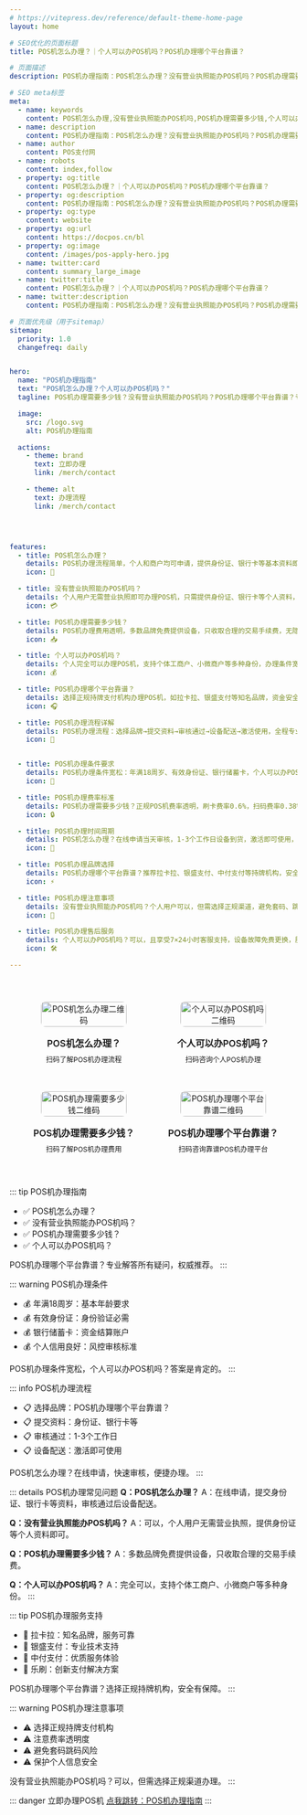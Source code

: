 ```yaml
---
# https://vitepress.dev/reference/default-theme-home-page
layout: home

# SEO优化的页面标题
title: POS机怎么办理？｜个人可以办POS机吗？POS机办理哪个平台靠谱？

# 页面描述
description: POS机办理指南：POS机怎么办理？没有营业执照能办POS机吗？POS机办理需要多少钱？个人可以办POS机吗？POS机办理哪个平台靠谱？专业解答！

# SEO meta标签
meta:
  - name: keywords
    content: POS机怎么办理,没有营业执照能办POS机吗,POS机办理需要多少钱,个人可以办POS机吗,POS机办理哪个平台靠谱,POS机办理流程,POS机申请条件
  - name: description
    content: POS机办理指南：POS机怎么办理？没有营业执照能办POS机吗？POS机办理需要多少钱？个人可以办POS机吗？POS机办理哪个平台靠谱？专业解答！
  - name: author
    content: POS支付网
  - name: robots
    content: index,follow
  - property: og:title
    content: POS机怎么办理？｜个人可以办POS机吗？POS机办理哪个平台靠谱？
  - property: og:description
    content: POS机办理指南：POS机怎么办理？没有营业执照能办POS机吗？POS机办理需要多少钱？个人可以办POS机吗？POS机办理哪个平台靠谱？专业解答！
  - property: og:type
    content: website
  - property: og:url
    content: https://docpos.cn/bl
  - property: og:image
    content: /images/pos-apply-hero.jpg
  - name: twitter:card
    content: summary_large_image
  - name: twitter:title
    content: POS机怎么办理？｜个人可以办POS机吗？POS机办理哪个平台靠谱？
  - name: twitter:description
    content: POS机办理指南：POS机怎么办理？没有营业执照能办POS机吗？POS机办理需要多少钱？个人可以办POS机吗？POS机办理哪个平台靠谱？专业解答！

# 页面优先级（用于sitemap）
sitemap:
  priority: 1.0
  changefreq: daily


hero:
  name: "POS机办理指南"
  text: "POS机怎么办理？个人可以办POS机吗？"
  tagline: POS机办理需要多少钱？没有营业执照能办POS机吗？POS机办理哪个平台靠谱？专业解答所有疑问

  image:
    src: /logo.svg
    alt: POS机办理指南

  actions:
    - theme: brand
      text: 立即办理
      link: /merch/contact

    - theme: alt
      text: 办理流程
      link: /merch/contact




features:
  - title: POS机怎么办理？
    details: POS机办理流程简单，个人和商户均可申请，提供身份证、银行卡等基本资料即可快速办理POS机。
    icon: 📱

  - title: 没有营业执照能办POS机吗？
    details: 个人用户无需营业执照即可办理POS机，只需提供身份证、银行卡等个人资料，快速审核通过。
    icon: 💳

  - title: POS机办理需要多少钱？
    details: POS机办理费用透明，多数品牌免费提供设备，只收取合理的交易手续费，无隐形收费。
    icon: 📥

  - title: 个人可以办POS机吗？
    details: 个人完全可以办理POS机，支持个体工商户、小微商户等多种身份，办理条件宽松。
    icon: 💰

  - title: POS机办理哪个平台靠谱？
    details: 选择正规持牌支付机构办理POS机，如拉卡拉、银盛支付等知名品牌，资金安全有保障。
    icon: 🎧

  - title: POS机办理流程详解
    details: POS机办理流程：选择品牌→提交资料→审核通过→设备配送→激活使用，全程专业指导。
    icon: 🤝


  - title: POS机办理条件要求
    details: POS机办理条件宽松：年满18周岁、有效身份证、银行储蓄卡，个人可以办POS机吗？答案是肯定的。
    icon: 💸

  - title: POS机办理费率标准
    details: POS机办理需要多少钱？正规POS机费率透明，刷卡费率0.6%，扫码费率0.38%，无额外收费。
    icon: 🔒

  - title: POS机办理时间周期
    details: POS机怎么办理？在线申请当天审核，1-3个工作日设备到货，激活即可使用，办理速度快。
    icon: 🏪

  - title: POS机办理品牌选择
    details: POS机办理哪个平台靠谱？推荐拉卡拉、银盛支付、中付支付等持牌机构，安全可靠。
    icon: ⚡

  - title: POS机办理注意事项
    details: 没有营业执照能办POS机吗？个人用户可以，但需选择正规渠道，避免套码、跳码等风险。
    icon: 🔄

  - title: POS机办理售后服务
    details: 个人可以办POS机吗？可以，且享受7×24小时客服支持，设备故障免费更换，服务有保障。
    icon: 🛠️

---
```


<div class="qrcode-container">  <div class="qrcode-card">
    <img src="/images/qq.png" alt="POS机怎么办理二维码" class="qrcode-image">
    <div class="qrcode-content">
      <h3>POS机怎么办理？</h3>
      <p>扫码了解POS机办理流程</p>
    </div>
  </div>

  <div class="qrcode-card">
    <img src="/images/qqq.png" alt="个人可以办POS机吗二维码" class="qrcode-image">
    <div class="qrcode-content">
      <h3>个人可以办POS机吗？</h3>
      <p>扫码咨询个人POS机办理</p>
    </div>
  </div>

  <div class="qrcode-card">
    <img src="/images/wx.png" alt="POS机办理需要多少钱二维码" class="qrcode-image">
    <div class="qrcode-content">
      <h3>POS机办理需要多少钱？</h3>
      <p>扫码了解POS机办理费用</p>
    </div>
  </div>

  <div class="qrcode-card">
    <img src="/images/gzh.jpg" alt="POS机办理哪个平台靠谱二维码" class="qrcode-image">
    <div class="qrcode-content">
      <h3>POS机办理哪个平台靠谱？</h3>
      <p>扫码咨询靠谱POS机办理平台</p>
    </div>
  </div>
</div>

<style>
.qrcode-container {
  display: grid;
  grid-template-columns: repeat(auto-fit, minmax(250px, 1fr));
  gap: 24px;
  margin: 40px auto;
  max-width: 1400px;
  padding: 0 20px;
}

.qrcode-card {
  background: var(--vp-c-bg-soft);
  border-radius: 12px;
  padding: 24px;
  text-align: center;
  transition: all 0.3s ease;
  border: 1px solid var(--vp-c-divider);
  display: flex;
  flex-direction: column;
  align-items: center;
}

.qrcode-card:hover {
  transform: translateY(-5px);
  box-shadow: var(--vp-shadow-2);
  border-color: var(--vp-c-brand);
}

.qrcode-image {
  width: 100%;
  max-width: 200px;
  border-radius: 8px;
  margin-bottom: 16px;
}

.qrcode-content h3 {
  margin: 0;
  font-size: 18px;
  font-weight: 600;
  color: var(--vp-c-text-1);
}

.qrcode-content p {
  margin: 8px 0 0;
  font-size: 14px;
  color: var(--vp-c-text-2);
}

@media (max-width: 1024px) {
  .qrcode-container {
    grid-template-columns: repeat(2, 1fr);
    gap: 16px;
    padding: 0 16px;
  }

  .qrcode-card {
    padding: 16px;
  }

  .qrcode-image {
    max-width: 150px;
  }

  .qrcode-content h3 {
    font-size: 16px;
  }

  .qrcode-content p {
    font-size: 12px;
  }
}

@media (max-width: 768px) {
  .qrcode-container {
    gap: 12px;
    padding: 0 12px;
  }

  .qrcode-card {
    padding: 12px;
  }

  .qrcode-image {
    max-width: 120px;
  }
}
</style>


::: tip POS机办理指南
- ✅ POS机怎么办理？
- ✅ 没有营业执照能办POS机吗？
- ✅ POS机办理需要多少钱？
- ✅ 个人可以办POS机吗？

POS机办理哪个平台靠谱？专业解答所有疑问，权威推荐。
:::

::: warning POS机办理条件
- 💰 年满18周岁：基本年龄要求
- 💰 有效身份证：身份验证必需
- 💰 银行储蓄卡：资金结算账户
- 💰 个人信用良好：风控审核标准

POS机办理条件宽松，个人可以办POS机吗？答案是肯定的。
:::

::: info POS机办理流程
- 📋 选择品牌：POS机办理哪个平台靠谱？
- 📋 提交资料：身份证、银行卡等
- 📋 审核通过：1-3个工作日
- 📋 设备配送：激活即可使用

POS机怎么办理？在线申请，快速审核，便捷办理。
:::

::: details POS机办理常见问题
**Q：POS机怎么办理？**
A：在线申请，提交身份证、银行卡等资料，审核通过后设备配送。

**Q：没有营业执照能办POS机吗？**
A：可以，个人用户无需营业执照，提供身份证等个人资料即可。

**Q：POS机办理需要多少钱？**
A：多数品牌免费提供设备，只收取合理的交易手续费。

**Q：个人可以办POS机吗？**
A：完全可以，支持个体工商户、小微商户等多种身份。
:::

::: tip POS机办理服务支持
- 🤝 拉卡拉：知名品牌，服务可靠
- 🤝 银盛支付：专业技术支持
- 🤝 中付支付：优质服务体验
- 🤝 乐刷：创新支付解决方案

POS机办理哪个平台靠谱？选择正规持牌机构，安全有保障。
:::

::: warning POS机办理注意事项
- ⚠️ 选择正规持牌支付机构
- ⚠️ 注意费率透明度
- ⚠️ 避免套码跳码风险
- ⚠️ 保护个人信息安全

没有营业执照能办POS机吗？可以，但需选择正规渠道办理。
:::

::: danger 立即办理POS机
 [点我跳转：POS机办理指南](https://merch.PaYphp.cn)
 :::
